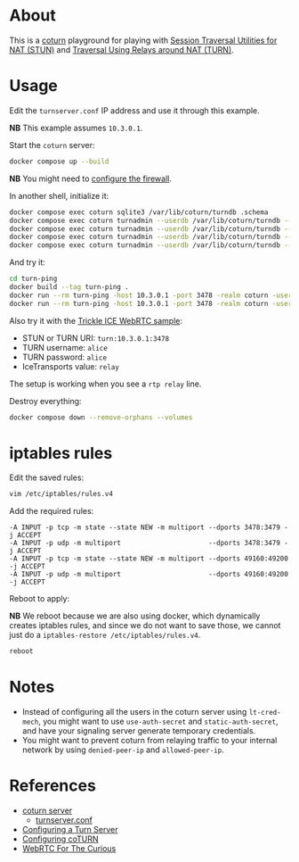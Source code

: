 # About

This is a [coturn](https://github.com/coturn/coturn) playground for playing with [Session Traversal Utilities for NAT (STUN)](https://en.wikipedia.org/wiki/STUN) and [Traversal Using Relays around NAT (TURN)](https://en.wikipedia.org/wiki/Traversal_Using_Relays_around_NAT).

# Usage

Edit the `turnserver.conf` IP address and use it through this example.

**NB** This example assumes `10.3.0.1`.

Start the `coturn` server:

```bash
docker compose up --build
```

**NB** You might need to [configure the firewall](#iptables-rules).

In another shell, initialize it:

```bash
docker compose exec coturn sqlite3 /var/lib/coturn/turndb .schema
docker compose exec coturn turnadmin --userdb /var/lib/coturn/turndb --add-admin --realm coturn --user admin --password admin
docker compose exec coturn turnadmin --userdb /var/lib/coturn/turndb --add --realm coturn --user alice --password alice
docker compose exec coturn turnadmin --userdb /var/lib/coturn/turndb --list-admin
docker compose exec coturn turnadmin --userdb /var/lib/coturn/turndb --list
```

And try it:

```bash
cd turn-ping
docker build --tag turn-ping .
docker run --rm turn-ping -host 10.3.0.1 -port 3478 -realm coturn -user alice=alice -protocol tcp
docker run --rm turn-ping -host 10.3.0.1 -port 3478 -realm coturn -user alice=alice -protocol udp
```

Also try it with the [Trickle ICE WebRTC sample](https://webrtc.github.io/samples/src/content/peerconnection/trickle-ice/):

* STUN or TURN URI: `turn:10.3.0.1:3478`
* TURN username: `alice`
* TURN password: `alice`
* IceTransports value: `relay`

The setup is working when you see a `rtp relay` line.

Destroy everything:

```bash
docker compose down --remove-orphans --volumes
```

# iptables rules

Edit the saved rules:

```bash
vim /etc/iptables/rules.v4
```

Add the required rules:

```
-A INPUT -p tcp -m state --state NEW -m multiport --dports 3478:3479 -j ACCEPT
-A INPUT -p udp -m multiport                      --dports 3478:3479 -j ACCEPT
-A INPUT -p tcp -m state --state NEW -m multiport --dports 49160:49200 -j ACCEPT
-A INPUT -p udp -m multiport                      --dports 49160:49200 -j ACCEPT
```

Reboot to apply:

**NB** We reboot because we are also using docker, which dynamically creates iptables rules, and since we do not want to save those, we cannot just do a `iptables-restore /etc/iptables/rules.v4`.

```bash
reboot
```

# Notes

* Instead of configuring all the users in the coturn server using `lt-cred-mech`, you might want to use `use-auth-secret` and `static-auth-secret`, and have your signaling server generate temporary credentials.
* You might want to prevent coturn from relaying traffic to your internal network by using `denied-peer-ip` and `allowed-peer-ip`.

# References

* [coturn server](https://github.com/coturn/coturn)
  * [turnserver.conf](https://github.com/coturn/coturn/blob/docker/4.6.2-r3/examples/etc/turnserver.conf)
* [Configuring a Turn Server](https://matrix-org.github.io/synapse/develop/turn-howto.html)
* [Configuring coTURN](https://nextcloud-talk.readthedocs.io/en/turn_doc/TURN/)
* [WebRTC For The Curious](https://webrtcforthecurious.com/)
